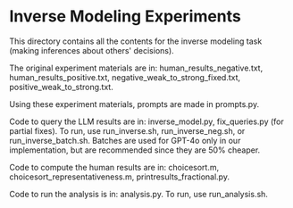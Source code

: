 # Inverse Modeling Experiments
This directory contains all the contents for the inverse modeling task (making inferences about others' decisions). 

The original experiment materials are in: human_results_negative.txt, human_results_positive.txt, negative_weak_to_strong_fixed.txt, positive_weak_to_strong.txt.

Using these experiment materials, prompts are made in prompts.py.

Code to query the LLM results are in: inverse_model.py, fix_queries.py (for partial fixes). To run, use run_inverse.sh, run_inverse_neg.sh, or run_inverse_batch.sh. Batches are used for GPT-4o only in our implementation, but are recommended since they are 50% cheaper. 

Code to compute the human results are in: choicesort.m, choicesort_representativeness.m, printresults_fractional.py.

Code to run the analysis is in: analysis.py. To run, use run_analysis.sh. 
